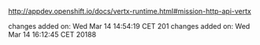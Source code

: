 http://appdev.openshift.io/docs/vertx-runtime.html#mission-http-api-vertx

 changes added on: Wed Mar 14 14:54:19 CET 201
  changes added on: Wed Mar 14 16:12:45 CET 20188